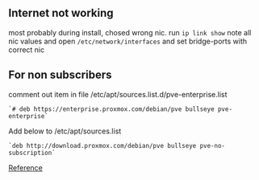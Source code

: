 ## Internet not working

most probably during install, chosed wrong nic. run `ip link show` note all nic values and open `/etc/network/interfaces` and set bridge-ports with correct nic

## For non subscribers 

comment out item in file /etc/apt/sources.list.d/pve-enterprise.list

    `# deb https://enterprise.proxmox.com/debian/pve bullseye pve-enterprise`

Add below to /etc/apt/sources.list

    `deb http://download.proxmox.com/debian/pve bullseye pve-no-subscription`
    
[Reference](https://pve.proxmox.com/wiki/Package_Repositories)
